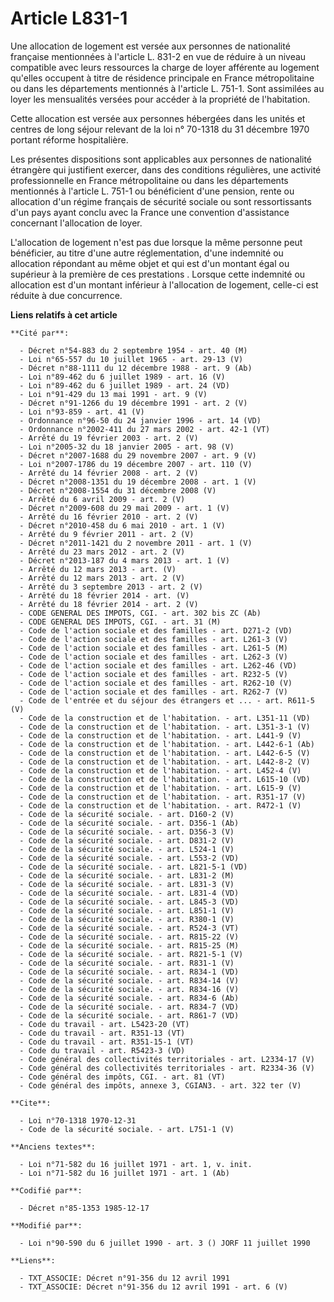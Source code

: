 # Article L831-1

Une allocation de logement est versée aux personnes de nationalité française mentionnées à l'article L. 831-2 en vue de
réduire à un niveau compatible avec leurs ressources la charge de loyer afférente au logement qu'elles occupent à titre de
résidence principale en France métropolitaine ou dans les départements mentionnés à l'article L. 751-1. Sont assimilées au
loyer les mensualités versées pour accéder à la propriété de l'habitation. 

Cette allocation est versée aux personnes hébergées dans les unités et centres de long séjour relevant de la loi n° 70-1318
du 31 décembre 1970 portant réforme hospitalière. 

Les présentes dispositions sont applicables aux personnes de nationalité étrangère qui justifient exercer, dans des
conditions régulières, une activité professionnelle en France métropolitaine ou dans les départements mentionnés à l'article
L. 751-1 ou bénéficient d'une pension, rente ou allocation d'un régime français de sécurité sociale ou sont ressortissants
d'un pays ayant conclu avec la France une convention d'assistance concernant l'allocation de loyer. 

L'allocation de logement n'est pas due lorsque la même personne peut bénéficier, au titre d'une autre réglementation, d'une
indemnité ou allocation répondant au même objet et qui est d'un montant égal ou supérieur à la première de ces
prestations    . Lorsque cette indemnité ou allocation est d'un montant inférieur à l'allocation de logement, celle-ci est
réduite à due concurrence.

**Liens relatifs à cet article**

	**Cité par**:

	  - Décret n°54-883 du 2 septembre 1954 - art. 40 (M)
	  - Loi n°65-557 du 10 juillet 1965 - art. 29-13 (V)
	  - Décret n°88-1111 du 12 décembre 1988 - art. 9 (Ab)
	  - Loi n°89-462 du 6 juillet 1989 - art. 16 (V)
	  - Loi n°89-462 du 6 juillet 1989 - art. 24 (VD)
	  - Loi n°91-429 du 13 mai 1991 - art. 9 (V)
	  - Décret n°91-1266 du 19 décembre 1991 - art. 2 (V)
	  - Loi n°93-859 - art. 41 (V)
	  - Ordonnance n°96-50 du 24 janvier 1996 - art. 14 (VD)
	  - Ordonnance n°2002-411 du 27 mars 2002 - art. 42-1 (VT)
	  - Arrêté du 19 février 2003 - art. 2 (V)
	  - Loi n°2005-32 du 18 janvier 2005 - art. 98 (V)
	  - Décret n°2007-1688 du 29 novembre 2007 - art. 9 (V)
	  - Loi n°2007-1786 du 19 décembre 2007 - art. 110 (V)
	  - Arrêté du 14 février 2008 - art. 2 (V)
	  - Décret n°2008-1351 du 19 décembre 2008 - art. 1 (V)
	  - Décret n°2008-1554 du 31 décembre 2008 (V)
	  - Arrêté du 6 avril 2009 - art. 2 (V)
	  - Décret n°2009-608 du 29 mai 2009 - art. 1 (V)
	  - Arrêté du 16 février 2010 - art. 2 (V)
	  - Décret n°2010-458 du 6 mai 2010 - art. 1 (V)
	  - Arrêté du 9 février 2011 - art. 2 (V)
	  - Décret n°2011-1421 du 2 novembre 2011 - art. 1 (V)
	  - Arrêté du 23 mars 2012 - art. 2 (V)
	  - Décret n°2013-187 du 4 mars 2013 - art. 1 (V)
	  - Arrêté du 12 mars 2013 - art. (V)
	  - Arrêté du 12 mars 2013 - art. 2 (V)
	  - Arrêté du 3 septembre 2013 - art. 2 (V)
	  - Arrêté du 18 février 2014 - art. (V)
	  - Arrêté du 18 février 2014 - art. 2 (V)
	  - CODE GENERAL DES IMPOTS, CGI. - art. 302 bis ZC (Ab)
	  - CODE GENERAL DES IMPOTS, CGI. - art. 31 (M)
	  - Code de l'action sociale et des familles - art. D271-2 (VD)
	  - Code de l'action sociale et des familles - art. L261-3 (V)
	  - Code de l'action sociale et des familles - art. L261-5 (M)
	  - Code de l'action sociale et des familles - art. L262-3 (V)
	  - Code de l'action sociale et des familles - art. L262-46 (VD)
	  - Code de l'action sociale et des familles - art. R232-5 (V)
	  - Code de l'action sociale et des familles - art. R262-10 (V)
	  - Code de l'action sociale et des familles - art. R262-7 (V)
	  - Code de l'entrée et du séjour des étrangers et ... - art. R611-5 (V)
	  - Code de la construction et de l'habitation. - art. L351-11 (VD)
	  - Code de la construction et de l'habitation. - art. L351-3-1 (V)
	  - Code de la construction et de l'habitation. - art. L441-9 (V)
	  - Code de la construction et de l'habitation. - art. L442-6-1 (Ab)
	  - Code de la construction et de l'habitation. - art. L442-6-5 (V)
	  - Code de la construction et de l'habitation. - art. L442-8-2 (V)
	  - Code de la construction et de l'habitation. - art. L452-4 (V)
	  - Code de la construction et de l'habitation. - art. L615-10 (VD)
	  - Code de la construction et de l'habitation. - art. L615-9 (V)
	  - Code de la construction et de l'habitation. - art. R351-17 (V)
	  - Code de la construction et de l'habitation. - art. R472-1 (V)
	  - Code de la sécurité sociale. - art. D160-2 (V)
	  - Code de la sécurité sociale. - art. D356-1 (Ab)
	  - Code de la sécurité sociale. - art. D356-3 (V)
	  - Code de la sécurité sociale. - art. D831-2 (V)
	  - Code de la sécurité sociale. - art. L524-1 (V)
	  - Code de la sécurité sociale. - art. L553-2 (VD)
	  - Code de la sécurité sociale. - art. L821-5-1 (VD)
	  - Code de la sécurité sociale. - art. L831-2 (M)
	  - Code de la sécurité sociale. - art. L831-3 (V)
	  - Code de la sécurité sociale. - art. L831-4 (VD)
	  - Code de la sécurité sociale. - art. L845-3 (VD)
	  - Code de la sécurité sociale. - art. L851-1 (V)
	  - Code de la sécurité sociale. - art. R380-1 (V)
	  - Code de la sécurité sociale. - art. R524-3 (VT)
	  - Code de la sécurité sociale. - art. R815-22 (V)
	  - Code de la sécurité sociale. - art. R815-25 (M)
	  - Code de la sécurité sociale. - art. R821-5-1 (V)
	  - Code de la sécurité sociale. - art. R831-1 (V)
	  - Code de la sécurité sociale. - art. R834-1 (VD)
	  - Code de la sécurité sociale. - art. R834-14 (V)
	  - Code de la sécurité sociale. - art. R834-16 (V)
	  - Code de la sécurité sociale. - art. R834-6 (Ab)
	  - Code de la sécurité sociale. - art. R834-7 (VD)
	  - Code de la sécurité sociale. - art. R861-7 (VD)
	  - Code du travail - art. L5423-20 (VT)
	  - Code du travail - art. R351-13 (VT)
	  - Code du travail - art. R351-15-1 (VT)
	  - Code du travail - art. R5423-3 (VD)
	  - Code général des collectivités territoriales - art. L2334-17 (V)
	  - Code général des collectivités territoriales - art. R2334-36 (V)
	  - Code général des impôts, CGI. - art. 81 (VT)
	  - Code général des impôts, annexe 3, CGIAN3. - art. 322 ter (V)

	**Cite**:

	  - Loi n°70-1318 1970-12-31
	  - Code de la sécurité sociale. - art. L751-1 (V)

	**Anciens textes**:

	  - Loi n°71-582 du 16 juillet 1971 - art. 1, v. init.
	  - Loi n°71-582 du 16 juillet 1971 - art. 1 (Ab)

	**Codifié par**:

	  - Décret n°85-1353 1985-12-17

	**Modifié par**:

	  - Loi n°90-590 du 6 juillet 1990 - art. 3 () JORF 11 juillet 1990

	**Liens**:

	  - TXT_ASSOCIE: Décret n°91-356 du 12 avril 1991
	  - TXT_ASSOCIE: Décret n°91-356 du 12 avril 1991 - art. 6 (V)
